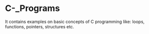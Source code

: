 # C-_Programs
It contains examples on basic concepts of C programming like: loops, functions, pointers, structures etc. ‎
